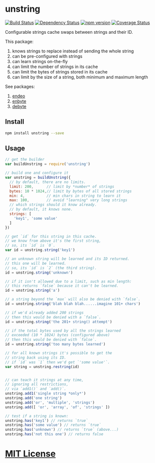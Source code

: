 # unstring
[![Build Status](https://travis-ci.org/elidoran/unstring.svg?branch=master)](https://travis-ci.org/elidoran/unstring)
[![Dependency Status](https://gemnasium.com/elidoran/unstring.png)](https://gemnasium.com/elidoran/unstring)
[![npm version](https://badge.fury.io/js/unstring.svg)](http://badge.fury.io/js/unstring)
[![Coverage Status](https://coveralls.io/repos/github/elidoran/unstring/badge.svg?branch=master)](https://coveralls.io/github/elidoran/unstring?branch=master)

Configurable strings cache swaps between strings and their ID.

This package:

1. knows strings to replace instead of sending the whole string
2. can be pre-configured with strings
3. can learn strings on-the-fly
4. can limit the number of strings in its cache
5. can limit the bytes of strings stored in its cache
6. can limit by the size of a string, both minimum and maximum length

See packages:

1. [endeo](https://www.npmjs.com/package/endeo)
2. [enbyte](https://www.npmjs.com/package/enbyte)
3. [debyte](https://www.npmjs.com/package/debyte)


## Install

```sh
npm install unstring --save
```


## Usage


```javascript
// get the builder
var buildUnstring = require('unstring')

// build one and configure it
var unstring = buildUnstring({
  // by default, there are no limits.
  limit: 200,      // limit by *number* of strings
  bytes: 10 * 1024,// limit by bytes of all stored strings
  min: 4,          // min chars in string to learn it
  max: 100,        // avoid "learning" very long strings
  // which strings should it know already.
  // by default, it knows none.
  strings: [
    'key1', 'some value'
  ]
})

// get `id` for this string in this cache.
// we know from above it's the first string,
// so, its `id` is `0`.
var id = unstring.string('key1')

// an unknown string will be learned and its ID returned.
// this one will be learned.
// so, its `id` is `2` (the third string).
id = unstring.string('unknown')

// if it isn't allowed due to a limit, such as min length:
// this returns `false` because it can't be learned.
id = unstring.string('a')

// a string beyond the `max` will also be denied with `false`.
id = unstring.string('blah blah blah......imagine 101+ chars')

// if we'd already added 200 strings
// then this would be denied with a `false`.
id = unstring.string('the 201+ string() attempt')

// if the total bytes used by all the strings learned
// exceeded (10 * 1024) bytes (configured above)
// then this would be denied with `false`.
id = unstring.string('too many bytes learned')

// for all known strings it's possible to get the
// string back using its ID.
// if `id` was `1` then we'd get `'some value'`.
var string = unstring.restring(id)


// can teach it strings at any time,
// ignoring all restrictions,
// via `add1()` and `add()`.
unstring.add1('single string *only*')
unstring.add('one string')
unstring.add('or', 'multiple', 'strings')
unstring.add([ 'or', 'array', 'of', 'strings' ])

// test if a string is known:
unstring.has('key1') // returns `true`
unstring.has('some value') // returns `true`
unstring.has('unknown') // returns `true` (above...)
unstring.has('not this one') // returns false
```


# [MIT License](LICENSE)
